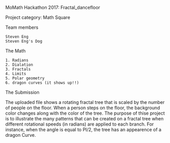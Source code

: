 MoMath Hackathon 2017: Fractal_dancefloor

Project category: Math Square 

Team members

    Steven Eng
    Steven Eng's Dog 
    
The Math

    1. Radians
    2. Dialation
    3. Fractals
    4. Limits 
    5. Polar geometry 
    6. dragon curves (it shows up!!) 

The Submission


The uploaded file shows a rotating fractal tree that is scaled by the number of people on the floor. When a person steps on the floor, the background color changes along with the color of the tree. The purpose of thise project is to illustrate the many patterns that can be created on a fractal tree when different rotational speeds (in radians) are applied to each branch. For instance, when the angle is equal to PI/2, the tree has an appearence of a dragon Curve. 
